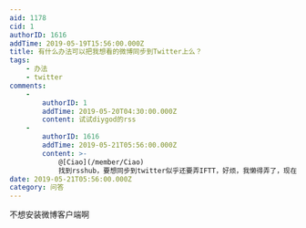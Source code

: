 ```yaml
---
aid: 1178
cid: 1
authorID: 1616
addTime: 2019-05-19T15:56:00.000Z
title: 有什么办法可以把我想看的微博同步到Twitter上么？
tags:
    - 办法
    - twitter
comments:
    -
        authorID: 1
        addTime: 2019-05-20T04:30:00.000Z
        content: 试试diygod的rss
    -
        authorID: 1616
        addTime: 2019-05-21T05:56:00.000Z
        content: >-
            @[Ciao](/member/Ciao)
            找到rsshub，要想同步到twitter似乎还要弄IFTT，好烦，我懒得弄了，现在订阅微博RSS了
date: 2019-05-21T05:56:00.000Z
category: 问答
---
```


不想安装微博客户端啊
